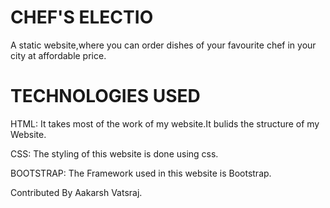 # CHEF'S ELECTIO

A static website,where you can order dishes of your favourite chef in your city at affordable price.

# TECHNOLOGIES USED

HTML:
It takes most of the work of my website.It bulids the structure of my Website.

CSS:
The styling of this website is done using css.

BOOTSTRAP:
The Framework used in this website is Bootstrap.

Contributed By Aakarsh Vatsraj.

